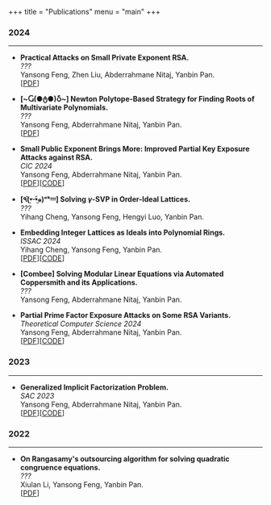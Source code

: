 +++
title = "Publications"
menu = "main"
+++
### 2024
---
- **Practical Attacks on Small Private Exponent RSA.**\
*???*\
Yansong Feng, Zhen Liu, Abderrahmane Nitaj, Yanbin Pan.\
[[PDF](https://eprint.iacr.org/2024/1331.pdf)]

- **[\~Ⴚ(●ტ●)Ⴢ\~] Newton Polytope-Based Strategy for Finding Roots of Multivariate Polynomials.**\
*???*\
Yansong Feng,  Abderrahmane Nitaj, Yanbin Pan.\
[[PDF](https://eprint.iacr.org/2024/1330)]

- **Small Public Exponent Brings More: Improved Partial Key Exposure Attacks against RSA.**\
*CIC 2024*\
Yansong Feng,  Abderrahmane Nitaj, Yanbin Pan.\
[[PDF](https://eprint.iacr.org/2024/1329)][[CODE](https://github.com/fffmath/MSBsOfPrivateKeyAttack)]

- **[٩(•̤̀ᵕ•̤́๑)ᵒᵏᵎᵎᵎᵎ] Solving $\gamma$-SVP in Order-Ideal Lattices.**\
*???*\
Yihang Cheng, Yansong Feng, Hengyi Luo, Yanbin Pan.

- **Embedding Integer Lattices as Ideals into  Polynomial Rings.**\
*ISSAC 2024*\
Yihang Cheng, Yansong Feng, Yanbin Pan.\
[[PDF](https://eprint.iacr.org/2024/1041)][[CODE](https://github.com/fffmath/Identifying-Ideal-Lattice)]

- **[Combee] Solving Modular Linear Equations via Automated Coppersmith and its Applications.**\
*???*\
Yansong Feng,  Abderrahmane Nitaj, Yanbin Pan.

- **Partial Prime Factor Exposure Attacks on Some RSA Variants.**\
*Theoretical Computer Science 2024*\
Yansong Feng,  Abderrahmane Nitaj, Yanbin Pan.\
[[PDF](https://doi.org/10.1016/j.tcs.2024.114549)][[CODE](https://github.com/fffmath/ppfe-attack)]
### 2023
---
- **Generalized Implicit Factorization Problem.**\
*SAC 2023*\
Yansong Feng,  Abderrahmane Nitaj, Yanbin Pan.\
[[PDF](https://eprint.iacr.org/2023/1562)][[CODE](https://github.com/fffmath/gifp)]

### 2022
---
- **On Rangasamy's outsourcing algorithm for solving quadratic congruence equations.**\
*???*\
Xiulan Li, Yansong Feng, Yanbin Pan.\
[[PDF](https://arxiv.org/pdf/2203.10751)]